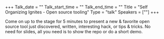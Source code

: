 +++
Talk_date = ""
Talk_start_time = ""
Talk_end_time = ""
Title = "Self Organizing Ignites - Open source tooling"
Type = "talk"
Speakers = [""]
+++

Come on up to the stage for 5 minutes to present a new & favorite open source tool just discovered, written, interesting hack, or tips & tricks. No need for slides, all you need is to show the repo or do a short demo.
